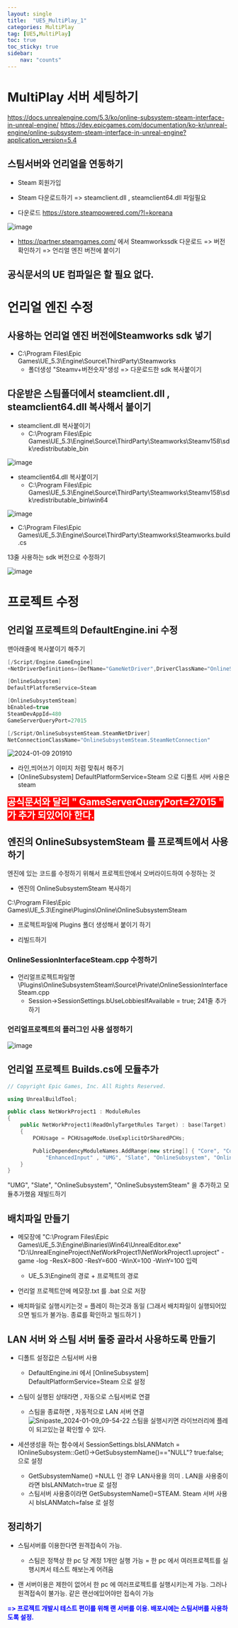 ```yaml
---
layout: single
title:  "UE5_MultiPlay_1"
categories: MultiPlay
tag: [UE5,MultiPlay]
toc: true
toc_sticky: true
sidebar:
    nav: "counts"
---
```


# MultiPlay 서버 세팅하기

<https://docs.unrealengine.com/5.3/ko/online-subsystem-steam-interface-in-unreal-engine/>
<https://dev.epicgames.com/documentation/ko-kr/unreal-engine/online-subsystem-steam-interface-in-unreal-engine?application_version=5.4>

## 스팀서버와 언리얼을 연동하기 
* Steam 회원가입

* Steam 다운로드하기 => steamclient.dll , steamclient64.dll 파일필요
   
* 다운로드 <https://store.steampowered.com/?l=koreana> 
   
![image](https://github.com/user-attachments/assets/ab2a035f-2cbc-416c-a1bb-8f70767ded63)


* <https://partner.steamgames.com/> 에서 Steamworkssdk 다운로드 => 버전확인하기 => 언리얼 엔진 버전에 붙이기

## 공식문서의 UE 컴파일은 할 필요 없다.

# 언리얼 엔진 수정

## 사용하는 언리얼 엔진 버전에Steamworks sdk 넣기  

* C:\Program Files\Epic Games\UE_5.3\Engine\Source\ThirdParty\Steamworks      
    * 폴더생성 "Steamv+버전숫자"생성 => 다운로드한 sdk 복사붙이기

## 다운받은 스팀폴더에서 steamclient.dll , steamclient64.dll 복사해서 붙이기
* steamclient.dll 복사붙이기
    * C:\Program Files\Epic Games\UE_5.3\Engine\Source\ThirdParty\Steamworks\Steamv158\sdk\redistributable_bin   
             
![image](https://github.com/silverlnng/NetworkClass/assets/112385982/002fc1ae-0a0f-4cef-9878-de997cfe63ce)
   
* steamclient64.dll 복사붙이기    
    * C:\Program Files\Epic Games\UE_5.3\Engine\Source\ThirdParty\Steamworks\Steamv158\sdk\redistributable_bin\win64   
       
![image](https://github.com/silverlnng/NetworkClass/assets/112385982/c48d200c-861d-415f-b1e8-7459245c8c52)
             
* C:\Program Files\Epic Games\UE_5.3\Engine\Source\ThirdParty\Steamworks\Steamworks.build.cs
      
13줄 사용하는 sdk 버전으로 수정하기 
   
   
![image](https://github.com/silverlnng/NetworkClass/assets/112385982/298ec33b-9046-486c-acda-8258f61fc242)

# 프로젝트 수정
   
## 언리얼 프로젝트의 DefaultEngine.ini 수정 

맨아래줄에 복사붙이기 해주기 
   

```cpp
[/Script/Engine.GameEngine]   
+NetDriverDefinitions=(DefName="GameNetDriver",DriverClassName="OnlineSubsystemSteam.SteamNetDriver",DriverClassNameFallback="OnlineSubsystemUtils.IpNetDriver")

[OnlineSubsystem]   
DefaultPlatformService=Steam

[OnlineSubsystemSteam]   
bEnabled=true   
SteamDevAppId=480   
GameServerQueryPort=27015   

[/Script/OnlineSubsystemSteam.SteamNetDriver]   
NetConnectionClassName="OnlineSubsystemSteam.SteamNetConnection"
```

![2024-01-09 201910](https://github.com/silverlnng/MultiTeamProject/assets/112385982/22eab1a5-02be-4234-8a7a-a9401a9a8381)
* 라인,띄어쓰기 이미지 처럼 맞춰서 해주기
* [OnlineSubsystem] DefaultPlatformService=Steam 으로 디폴트 서버 사용은 steam 


<b><span style="color:white; background-color:red; font-size:150%"> 공식문서와 달리  " GameServerQueryPort=27015 " 가 추가 되있어아 한다. </span></b>

## 엔진의 OnlineSubsystemSteam 를 프로젝트에서 사용하기 

엔진에 있는 코드를 수정하기 위해서 프로젝트안에서 오버라이드하여 수정하는 것
   
* 엔진의 OnlineSubsystemSteam 복사하기
   
C:\Program Files\Epic Games\UE_5.3\Engine\Plugins\Online\OnlineSubsystemSteam

   
* 프로젝트파일에 Plugins 폴더 생성해서 붙이기 하기 
   
* 리빌드하기 
   
### OnlineSessionInterfaceSteam.cpp 수정하기 

* 언리얼프로젝트파일명\Plugins\OnlineSubsystemSteam\Source\Private\OnlineSessionInterfaceSteam.cpp
    * Session->SessionSettings.bUseLobbiesIfAvailable = true; 241줄 추가하기 

### 언리얼프로젝트의 플러그인 사용 설정하기

![image](https://github.com/silverlnng/MultiTeamProject/assets/112385982/3decfc3c-f4ae-4b9b-9829-ae4e0cd27a24)



## 언리얼 프로젝트 Builds.cs에 모듈추가

```cpp
// Copyright Epic Games, Inc. All Rights Reserved.

using UnrealBuildTool;

public class NetWorkProject1 : ModuleRules
{
	public NetWorkProject1(ReadOnlyTargetRules Target) : base(Target)
	{
		PCHUsage = PCHUsageMode.UseExplicitOrSharedPCHs;

		PublicDependencyModuleNames.AddRange(new string[] { "Core", "CoreUObject", "Engine", "InputCore", 
            "EnhancedInput" , "UMG", "Slate", "OnlineSubsystem", "OnlineSubsystemSteam" });
	}
}

```
"UMG", "Slate", "OnlineSubsystem", "OnlineSubsystemSteam" 을 추가하고 모듈추가했음 재빌드하기 





## 배치파일 만들기 
      
* 메모장에 "C:\Program Files\Epic Games\UE_5.3\Engine\Binaries\Win64\UnrealEditor.exe" "D:\UnrealEngineProject\NetWorkProject1\NetWorkProject1.uproject" -game -log -ResX=800 -ResY=600 -WinX=100 -WinY=100 입력
    * UE_5.3\Engine의 경로 + 프로젝트의 경로

* 언리얼 프로젝트안에 메모장.txt 를 .bat 으로 저장
   
* 배치파일로 실행시키는것 = 플레이 하는것과 동일 (그래서 배치파일이 실행되어있으면 빌드가 불가능. 종료를 확인하고 빌드하기 )



## LAN 서버 와 스팀 서버 둘중 골라서 사용하도록 만들기  
   
* 디폴트 설정값은 스팀서버 사용
    * DefaultEngine.ini 에서 [OnlineSubsystem] DefaultPlatformService=Steam 으로 설정
   
* 스팀이 실행된 상태라면 , 자동으로 스팀서버로 연결 
    * 스팀을 종료하면 , 자동적으로 LAN 서버 연결
![Snipaste_2024-01-09_09-54-22](https://github.com/silverlnng/MultiTeamProject/assets/112385982/1fbb661e-7254-4f8e-a915-684787177726)
스팀을 실행시키면 라이브러리에 플레이 되고있는걸 확인할 수 있다.

   
* 세션생성을 하는 함수에서  SessionSettings.bIsLANMatch = IOnlineSubsystem::Get()->GetSubsystemName()=="NULL"? true:false; 으로 설정
    * GetSubsystemName() =NULL 인 경우 LAN사용을 의미 . LAN을 사용중이라면 bIsLANMatch=true 로 설정
    * 스팀서버 사용중이라면 GetSubsystemName()=STEAM. Steam 서버 사용시 bIsLANMatch=false 로 설정 

## 정리하기
* 스팀서버를 이용한다면 원격접속이 가능. 
    * 스팀은 정책상 한 pc 당 계정 1개만 실행 가능 = 한 pc 에서 여러프로젝트를 실행시켜서 테스트 해보는게 어려움
       
* 랜 서버이용은 제한이 없어서 한 pc 에 여러프로젝트를 실행시키는게 가능. 그러나 원격접속이 불가능. 같은 랜선에있어야만 접속이 가능

<b><span style="color:blue"> => 프로젝트 개발시 테스트 편이를 위해 랜 서버를 이용. 배포시에는 스팀서버를 사용하도록 설정. 



